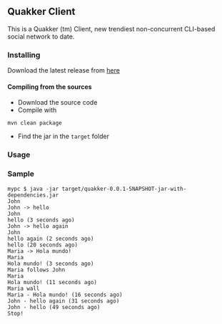 ## Quakker Client

This is a Quakker (tm) Client, new trendiest non-concurrent CLI-based social network to date.

### Installing

Download the latest release from [here](https://github.com/alvarogarcia7/quakk-kata-java/releases)

#### Compiling from the sources

 * Download the source code
 * Compile with

```mvn clean package```

 * Find the jar in the ``target`` folder

### Usage

### Sample

```
mypc $ java -jar target/quakker-0.0.1-SNAPSHOT-jar-with-dependencies.jar
John
John -> hello
John
hello (3 seconds ago)
John -> hello again
John
hello again (2 seconds ago)
hello (20 seconds ago)
Maria -> Hola mundo!
Maria
Hola mundo! (3 seconds ago)
Maria follows John
Maria
Hola mundo! (11 seconds ago)
Maria wall
Maria - Hola mundo! (16 seconds ago)
John - hello again (31 seconds ago)
John - hello (49 seconds ago)
Stop!
```
